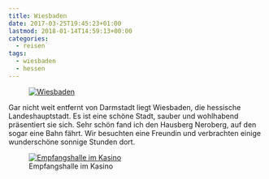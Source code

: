```yaml
---
title: Wiesbaden
date: 2017-03-25T19:45:23+01:00
lastmod: 2018-01-14T14:59:13+00:00
categories:
  - reisen
tags: 
  - wiesbaden
  - hessen
---
```

<figure style="max-width: 40rem;">
  <a href="https://www.flickr.com/photos/mwellner/33760562096/in/dateposted-public/" title="Wiesbaden">
    <img srcset="https://farm4.staticflickr.com/3835/33760562096_05f5b896b3_n.jpg 320w, https://farm4.staticflickr.com/3835/33760562096_05f5b896b3_z.jpg 640w, https://farm4.staticflickr.com/3835/33760562096_05f5b896b3_c.jpg 800w, https://farm4.staticflickr.com/3835/33760562096_ceaa0ae366_h.jpg 1600w, https://farm4.staticflickr.com/3835/33760562096_b8a0d47c33_k.jpg 2048w" src="https://farm4.staticflickr.com/3835/33760562096_05f5b896b3_b.jpg" title="Wiesbaden">
  </a>
</figure>

Gar nicht weit entfernt von Darmstadt liegt Wiesbaden, die hessische Landeshauptstadt. Es ist eine schöne Stadt, sauber und wohlhabend präsentiert sie sich. Sehr schön fand ich den Hausberg Neroberg, auf den sogar eine Bahn fährt. Wir besuchten eine Freundin und verbrachten einige wunderschöne sonnige Stunden dort. 

<figure style="max-width: 40rem;">
  <a href="https://www.flickr.com/photos/mwellner/33416514610/in/dateposted-public/" title="Empfangshalle im Kasino">
    <img srcset="https://farm3.staticflickr.com/2871/33416514610_c23c9df5d7_n.jpg 240w, https://farm3.staticflickr.com/2871/33416514610_c23c9df5d7_z.jpg 480w, https://farm3.staticflickr.com/2871/33416514610_c23c9df5d7_c.jpg 600w, https://farm3.staticflickr.com/2871/33416514610_cc9c0b1b7c_h.jpg 1200w, https://farm3.staticflickr.com/2871/33416514610_e66a13e746_k.jpg 1536w" src="https://farm3.staticflickr.com/2871/33416514610_c23c9df5d7_b.jpg" title="Empfangshalle im Kasino">
  </a>
  <figcaption>Empfangshalle im Kasino</figcaption>
</figure>